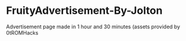 # FruityAdvertisement-By-Jolton
 Advertisement page made in 1 hour and 30 minutes (assets provided by 0tROMHacks
